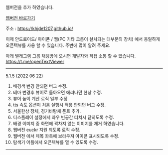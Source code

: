 웹버전을 추가 하였습니다. 

[웹버전 바로가기](https://khjde1207.github.io/)

주소 : https://khjde1207.github.io/

이제 안드로이드/ 아이폰 / 웹(PC 기타 크롬이 설치되는 대부분의 장치) 에서 동일하게 오픈텍뷰를 사용 할 수 있습니다. 
주변에 많이 알려 주세요. 

아래 텔레그램 그룹 채팅방에 오시면 개발자와 직접 소통 할 수 있습니다.  
https://t.me/openTextViewer

---
5.1.5 (2022 06 22)
1. 배경색 변경 안되던 버그 수정. 
2. 테마 변경후 뷰어로 돌아오면 에러나던 현상 수정.
3. 뷰어 높이 계산 로직 일부 수정
4. tts 속도 옵션이 처음 실행시 적용 안되던 버그 수정. 
5. 서울한상 장체, 경기바탕체 폰트 추가.  
6. 디스플레이 설정에서 좌우 빈공간 터치시 닫히도록 수정. 
7. 배경 이미지 중 화면에 꽉차지 않는 이미지를 제거 하였습니다. 
8. 웹버전 euckr 지원 되도록 로직 수정. 
9. 웹버전 에서 제목 좌측에 브라우져 아이콘 표시되도록 수정. 
10. 탐색기 어플에서 오픈텍뷰를 열 수 있도록 수정. 



---